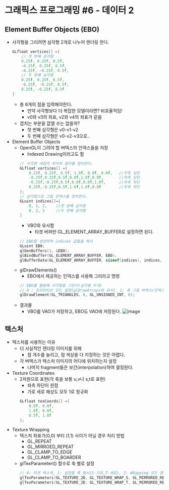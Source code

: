 # 그래픽스 프로그래밍 #6 - 데이터 2
## Element Buffer Objects (EBO)
- 사각형을 그리려면 삼각형 2개로 나누어 렌더링 한다.
    ``` C++
    GLfloat vertices[] ={
        // 첫 번째 삼각형
        0.25f, 0.25f, 0.5f,
        -0.25f, 0.25f, 0.5f,
        -0.25f, -0.25f, 0.5f,
        // 두 번째 삼각형
        0.25f, 0.25f, 0.5f,
        -0.25f, -0.25f, 0.5f,
        0.25f, -0.25f, 0.5f
    }
    ```
    - 총 6개의 점을 입력해야한다.
        - 만약 사각형보다 더 복잡한 모델이라면? 비효율적임!
        - v0와 v3의 좌표, v2와 v4의 좌표가 같음
    - 겹치는 부분을 없앨 수는 없을까?
        - 첫 번째 삼각형은 v0-v1-v2
        - 두 번째 삼각형은 v0-v2-v3으로..
- Element Buffer Objects
    - OpenGL이 그려야 할 버텍스의 인덱스들을 저장
        - Indexed Drawing이라고도 함
        ``` C++
        // 사각형 네점의 위치와 컬러를 정의한다.
        GLfloat vertices[] ={
            0.25f, 0.25f, 0.5f, 1.0f, 0.0f, 0.0f,   //우측 상단
            -0.25f,0.25f,0.5f,0.0f,1.0f,0.0f,       //좌측 상단
            -0.25f,-0.25f,0.5f,0.0f,0.0f,1.0f,      //좌측 하단
            0.25f,-0.25f,0.5f,1.0f,1.0f,0.0f        //우측 하단
        };
        // 삼각형으로 그릴 인덱스를 정의한다.
        GLuint indices[]={
            0, 1, 2,    //첫 번째 삼각형
            0, 2, 3     //두 번째 삼각형
        }
        ```
        - VBO와 유사함
            - 타겟 버퍼만 GL_ELEMENT_ARRAY_BUFFER로 설정하면 된다.
        ``` C++
        // EBO를 생성하여 indices 값들을 복사
        GLuint EBO;
        glGenBuffers(1, &EBO);
        glBindBuffer(GL_ELEMENT_ARRAY_BUFFER, EBO);
        glBufferData(GL_ELEMENT_ARRAY_BUFFER, sizeof(indices), indices, GL_STATIC_DRAW);
        ```
    - glDrawElements()
        - EBO에서 제공하는 인덱스를 사용해 그리라고 명령
        ``` C++
        // EBO를 활용해 사각형을 그린다(삼각형 두개)
        // 0 : 프리미티브 모드 설정(glDrawArrays와 유사), 1: 총 그릴 버텍스(인덱스) 개수, 2: 인덱스 데이터 타임, 3: 버퍼 오프셋
        glDrawElement(GL_TRIANGLES, 6, GL_UNSIGNED_INT, 0);
        ```
    - 결과물
        - VBO를 VAO가 저장하고, EBO도 VAO에 저장된다.
        ![image](https://user-images.githubusercontent.com/11372675/149615627-ca3542c4-9f98-4b72-ba89-cd5cb83ee842.png)
## 텍스처
- 텍스처를 사용하는 이유
    - 더 사실적인 렌더링 이미지를 위해
        - 점 개수를 늘리고, 점 색상을 다 지정하는 것은 어렵다.
    - 각 버텍스가 텍스처 이미지의 어디에 위치하는지 설정
        - 나머지 fragment들은 보간(interpolation)하여 결정된다.
- Texture Coordinates
    - 2차원으로 표현(각 축을 보통 u,v나 s,t로 표현)
        - 좌측 하단이 원점
        - 가로 세로 해상도 모두 1로 정규화
        ``` C++
        GLfloat texCoords[] ={
            0.0f, 0.0f,
            1.0f, 0.0f,
            0.5f, 1.0f
        };
        ```
- Texture Wrapping
    - 텍스처 좌표가(0,0) 부터 (1,1) 사이가 아닐 경우 처리 방법
        - GL_REPEAT
        - GL_MIRROED_REPEAT
        - GL_CLAMP_TO_EDGE
        - GL_CLAMP_TO_BOARDER
    - glTexParameteri() 함수로 축 별로 설정
        ``` C++
        // 0: 타겟 텍스쳐, 1: 설정할 축 명시(S-가로,T-세로), 2: WRapping 모드 명시
        glTexParameteri(GL_TEXTURE_2D, GL_TEXTURE_WRAP_S, GL_MIRRORED_REPEAT);
        glTexParameteri(GL_TEXTURE_2D, GL_TEXTURE_WRAP_T, GL_MIRRORED_REPEAT);
        ```